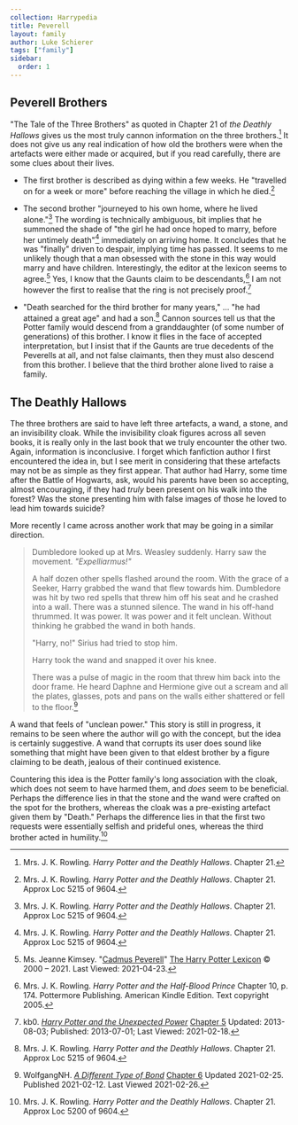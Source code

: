 ```yaml
---
collection: Harrypedia
title: Peverell
layout: family
author: Luke Schierer
tags: ["family"]
sidebar:
  order: 1
---
```



## Peverell Brothers

"The Tale of the Three Brothers" as quoted in Chapter 21 of _the Deathly
Hallows_ gives us the most truly cannon information on the three
brothers.[^20210125-1]  It does not give us any real indication of how old the
brothers were when the artefacts were either made or acquired, but if you read
carefully, there are some clues about their lives.  

* The first brother is described as dying within a few weeks. He "travelled on
  for a week or more" before reaching the village in which he died.[^20210125-2]

* The second brother "journeyed to his own home, where he lived
	alone."[^20210125-3] The wording is technically ambiguous, bit implies that he
	summoned the shade of "the girl he had once hoped to marry, before her
	untimely death"[^20210125-4] immediately on arriving home.  It concludes that
	he was "finally" driven to despair, implying time has passed.  It seems to me
	unlikely though that a man obsessed with the stone in this way would marry and
  have children.  Interestingly, the editor at the lexicon seems to
  agree.[^20210423-1]  Yes, I know that the Gaunts claim to be
  descendants,[^20210304-1] I am not however the first to realise that the ring
	is not precisely proof.[^20210218-1]

* "Death searched for the third brother for many years," ... "he had attained a
  great age" and had a son.[^20210125-5]  Cannon sources tell us that the Potter
  family would descend from a granddaughter (of some number of generations) of
  this brother.  I know it flies in the face of accepted interpretation, but I
  insist that if the Gaunts are true decedents of the Peverells at all, and not
  false claimants, then they must also descend from this brother.  I believe
  that the third brother alone lived to raise a family.  

## The Deathly Hallows

The three brothers are said to have left three artefacts, a wand, a
stone, and an invisibility cloak.  While the invisibility cloak figures
across all seven books, it is really only in the last book that we
truly encounter the other two. Again, information is inconclusive.  I
forget which fanfiction author I first encountered the idea in, but I
see merit in considering that these artefacts may not be as simple as
they first appear. That author had Harry, some time after the Battle of
Hogwarts, ask, would his parents have been so accepting, almost
encouraging, if they had *truly* been present on his walk into the
forest?  Was the stone presenting him with false images of those he
loved to lead him towards suicide?

More recently I came across another work that may be going in a similar
direction.

> Dumbledore looked up at Mrs. Weasley suddenly. Harry saw the movement.
> *"Expelliarmus!"*
> 
> A half dozen other spells flashed around the room. With the grace of
> a Seeker, Harry grabbed the wand that flew towards him. Dumbledore
> was hit by two red spells that threw him off his seat and he crashed
> into a wall. There was a stunned silence. The wand in his off-hand
> thrummed. It was power. It was power and it felt unclean. Without
> thinking he grabbed the wand in both hands.
> 
> "Harry, no!" Sirius had tried to stop him.
> 
> Harry took the wand and snapped it over his knee.
> 
> There was a pulse of magic in the room that threw him back into the door
> frame. He heard Daphne and Hermione give out a scream and all the plates,
> glasses, pots and pans on the walls either shattered or fell to the
> floor.[^20210226-1]

A wand that feels of "unclean power."  This story is still in progress, it
remains to be seen where the author will go with the concept, but the
idea is certainly suggestive.  A wand that corrupts its user does sound
like something that might have been given to that eldest brother by a
figure claiming to be death, jealous of their continued existence.

Countering this idea is the Potter family's long association with the
cloak, which does not seem to have harmed them, and *does* seem to be
beneficial. Perhaps the difference lies in that the stone and the wand
were crafted on the spot for the brothers, whereas the cloak was a
pre-existing artefact given them by "Death."  Perhaps the difference
lies in that the first two requests were essentially selfish and
prideful ones, whereas the third brother acted in humility.[^20210226-2]

[^20210226-1]: WolfgangNH. _[A Different Type of Bond](https://www.fanfiction.net/s/13817417)_ [Chapter 6](https://www.fanfiction.net/s/13817417/6/A-Different-Type-of-Bond) Updated 2021-02-25. Published 2021-02-12. Last Viewed 2021-02-26. 

[^20210125-1]: Mrs. J. K. Rowling. _Harry Potter and the Deathly Hallows_.  Chapter 21.

[^20210125-2]: Mrs. J. K. Rowling. _Harry Potter and the Deathly Hallows_.  Chapter 21. Approx Loc 5215 of 9604. 

[^20210125-3]: Mrs. J. K. Rowling. _Harry Potter and the Deathly Hallows_.  Chapter 21. Approx Loc 5215 of 9604. 

[^20210125-4]: Mrs. J. K. Rowling. _Harry Potter and the Deathly Hallows_.  Chapter 21. Approx Loc 5215 of 9604. 

[^20210125-5]: Mrs. J. K. Rowling. _Harry Potter and the Deathly Hallows_.  Chapter 21. Approx Loc 5215 of 9604. 

[^20210226-2]: Mrs. J. K. Rowling. _Harry Potter and the Deathly Hallows_.  Chapter 21. Approx Loc 5200 of 9604. 

[^20210304-1]: Mrs. J. K. Rowling. _Harry Potter and the Half-Blood Prince_ Chapter 10, p. 174. Pottermore
    Publishing. American Kindle Edition. Text copyright 2005.

[^20210218-1]: kb0. _[Harry Potter and the Unexpected Power](https://www.fanfiction.net/s/9444812)_ [Chapter 5](https://www.fanfiction.net/s/9444812/5/Harry-Potter-and-the-Unexpected-Power) Updated: 2013-08-03; Published: 2013-07-01; Last Viewed: 2021-02-18.

[^20210423-1]: Ms. Jeanne Kimsey. 
    "[Cadmus Peverell](https://www.hp-lexicon.org/character/peverell-family/cadmus-peverell/)"
    [The Harry Potter Lexicon](https://www.hp-lexicon.org/) © 2000 – 2021. Last
    Viewed: 2021-04-23.
